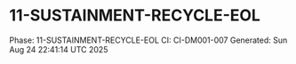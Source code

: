 # 11-SUSTAINMENT-RECYCLE-EOL
Phase: 11-SUSTAINMENT-RECYCLE-EOL
CI: CI-DM001-007
Generated: Sun Aug 24 22:41:14 UTC 2025
